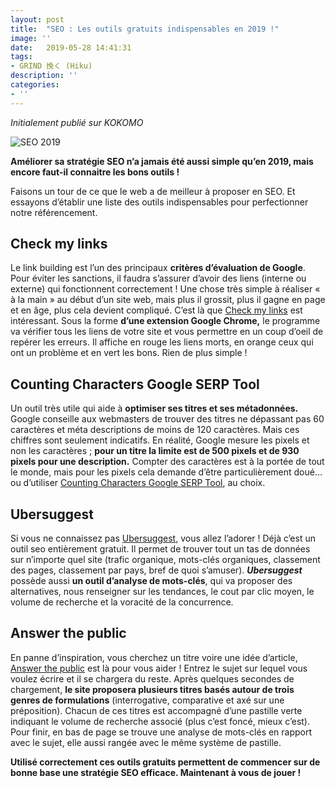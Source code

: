```yaml
---
layout: post
title:  "SEO : Les outils gratuits indispensables en 2019 !"
image: ''
date:   2019-05-28 14:41:31
tags:
- GRIND 挽く (Hiku)
description: ''
categories:
- ''
---
```



_Initialement publié sur KOKOMO_  

![SEO 2019](https://i.ibb.co/YcJ8B1P/google-engine.png)  

**Améliorer sa stratégie SEO n’a jamais été aussi simple qu’en 2019, mais encore faut-il connaitre les bons outils !**

Faisons un tour de ce que le web a de meilleur à proposer en SEO. Et essayons d’établir une liste des outils indispensables pour perfectionner notre référencement.

## Check my links
Le link building est l’un des principaux **critères d’évaluation de Google**. Pour éviter les sanctions, il faudra s’assurer d’avoir des liens (interne ou externe) qui fonctionnent correctement ! Une chose très simple à réaliser « à la main » au début d’un site web, mais plus il grossit, plus il gagne en page et en âge, plus cela devient compliqué. 
C’est là que [Check my links](https://chrome.google.com/webstore/detail/check-my-links/ojkcdipcgfaekbeaelaapakgnjflfglf) est intéressant. Sous la forme **d’une extension Google Chrome,** le programme va vérifier tous les liens de votre site et vous permettre en un coup d’oeil de repérer les erreurs. Il affiche en rouge les liens morts, en orange ceux qui ont un problème et en vert les bons. Rien de plus simple !

## Counting Characters Google SERP Tool
Un outil très utile qui aide à **optimiser ses titres et ses métadonnées.** Google conseille aux webmasters de trouver des titres ne dépassant pas 60 caractères et méta descriptions de moins de 120 caractères. Mais ces chiffres sont seulement indicatifs. En réalité, Google mesure les pixels et non les caractères ; **pour un titre la limite est de 500 pixels et de 930 pixels pour une description.** Compter des caractères est à la portée de tout le monde, mais pour les pixels cela demande d’être particulièrement doué… ou d’utiliser [Counting Characters Google SERP Tool](http://www.countingcharacters.com/google-serp-tool), au choix.

## Ubersuggest
Si vous ne connaissez pas [Ubersuggest](https://neilpatel.com/fr/ubersuggest/), vous allez l’adorer ! Déjà c’est un outil seo entièrement gratuit. Il permet de trouver tout un tas de données sur n’importe quel site (trafic organique, mots-clés organiques, classement des pages, classement par pays, bref de quoi s’amuser). _**Ubersuggest**_ possède aussi **un outil d’analyse de mots-clés**, qui va proposer des alternatives, nous renseigner sur les tendances, le cout par clic moyen, le volume de recherche et la voracité de la concurrence.

## Answer the public
En panne d’inspiration, vous cherchez un titre voire une idée d’article, [Answer the public](https://answerthepublic.com/) est là pour vous aider ! Entrez le sujet sur lequel vous voulez écrire et il se chargera du reste. Après quelques secondes de chargement, **le site proposera plusieurs titres basés autour de trois genres de formulations** (interrogative, comparative et axé sur une préposition). Chacun de ces titres est accompagné d’une pastille verte indiquant le volume de recherche associé (plus c’est foncé, mieux c’est). Pour finir, en bas de page se trouve une analyse de mots-clés en rapport avec le sujet, elle aussi rangée avec le même système de pastille.

**Utilisé correctement ces outils gratuits permettent de commencer sur de bonne base une stratégie SEO efficace. Maintenant à vous de jouer !**
